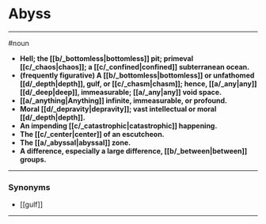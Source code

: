 # Abyss
---
#noun
- **Hell; the [[b/_bottomless|bottomless]] pit; primeval [[c/_chaos|chaos]]; a [[c/_confined|confined]] subterranean ocean.**
- **(frequently figurative) A [[b/_bottomless|bottomless]] or unfathomed [[d/_depth|depth]], gulf, or [[c/_chasm|chasm]]; hence, [[a/_any|any]] [[d/_deep|deep]], immeasurable; [[a/_any|any]] void space.**
- **[[a/_anything|Anything]] infinite, immeasurable, or profound.**
- **Moral [[d/_depravity|depravity]]; vast intellectual or moral [[d/_depth|depth]].**
- **An impending [[c/_catastrophic|catastrophic]] happening.**
- **The [[c/_center|center]] of an escutcheon.**
- **The [[a/_abyssal|abyssal]] zone.**
- **A difference, especially a large difference, [[b/_between|between]] groups.**
---
### Synonyms
- [[gulf]]
---
